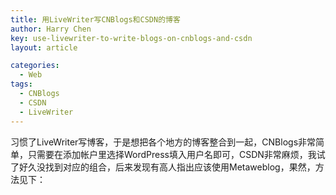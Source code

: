```yaml
---
title: 用LiveWriter写CNBlogs和CSDN的博客
author: Harry Chen
key: use-livewriter-to-write-blogs-on-cnblogs-and-csdn
layout: article

categories:
  - Web
tags:
  - CNBlogs
  - CSDN
  - LiveWriter
---
```


  习惯了LiveWriter写博客，于是想把各个地方的博客整合到一起，CNBlogs非常简单，只需要在添加帐户里选择WordPress填入用户名即可，CSDN非常麻烦，我试了好久没找到对应的组合，后来发现有高人指出应该使用Metaweblog，果然，方法见下：




